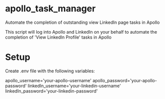 # apollo_task_manager
Automate the completion of outstanding view LinkedIn page tasks in Apollo

This script will log into Apollo and LinkedIn on your behalf to automate the completion of 'View LinkedIn Profile' tasks in Apollo


# Setup

Create .env file with the following variables:

apollo_username='your-apollo-username'
apollo_password='your-apollo-password'
linkedIn_username='your-linkedin-username'
linkedIn_password='your-linkedin-password'
